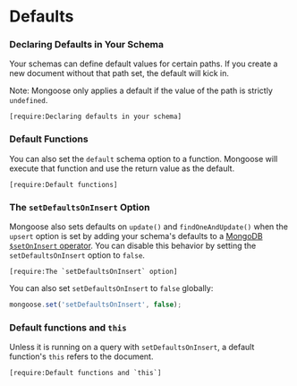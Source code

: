 # Defaults

### Declaring Defaults in Your Schema

Your schemas can define default values for certain paths. If you create
a new document without that path set, the default will kick in.

Note: Mongoose only applies a default if the value of the path is
strictly `undefined`.

```acquit
[require:Declaring defaults in your schema]
```

### Default Functions

You can also set the `default` schema option to a function. Mongoose will
execute that function and use the return value as the default.

```acquit
[require:Default functions]
```

### The `setDefaultsOnInsert` Option

Mongoose also sets defaults on `update()` and `findOneAndUpdate()` when the `upsert` option is set by adding your schema's defaults to a [MongoDB `$setOnInsert` operator](https://www.mongodb.com/docs/manual/reference/operator/update/setOnInsert/).
You can disable this behavior by setting the `setDefaultsOnInsert` option to `false`.

```acquit
[require:The `setDefaultsOnInsert` option]
```

You can also set `setDefaultsOnInsert` to `false` globally:

```javascript
mongoose.set('setDefaultsOnInsert', false);
```

### Default functions and `this`

Unless it is running on a query with `setDefaultsOnInsert`, a default
function's `this` refers to the document.

```acquit
[require:Default functions and `this`]
```
